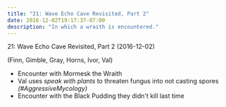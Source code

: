 ```yaml
---
title: "21: Wave Echo Cave Revisited, Part 2"
date: 2016-12-02T19:17:37-07:00
description: "In which a wraith is encountered."
---
```


21: Wave Echo Cave Revisited, Part 2 (2016-12-02)

(Finn, Gimble, Gray, Horns, Ivor, Val)

- Encounter with Mormesk the Wraith
- Val uses _speak with plants_ to threaten fungus into not casting spores _(#AggressiveMycology)_
- Encounter with the Black Pudding they didn't kill last time
